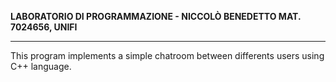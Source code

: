 **LABORATORIO DI PROGRAMMAZIONE - NICCOLÒ BENEDETTO MAT. 7024656, UNIFI**
_______________________________________________

This program implements a simple chatroom between differents users using C++ language.

